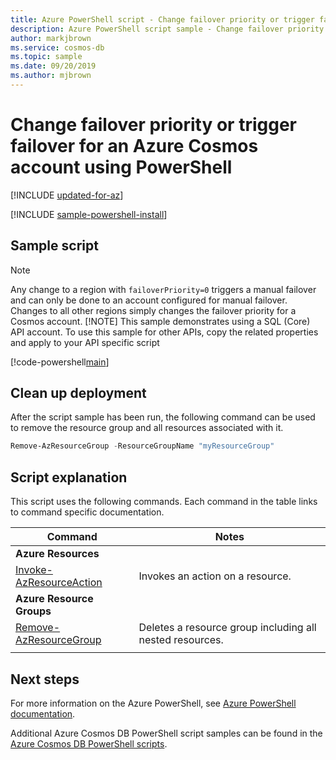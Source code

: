 ```yaml
---
title: Azure PowerShell script - Change failover priority or trigger failover for an Azure Cosmos account
description: Azure PowerShell script sample - Change failover priority or trigger failover for an Azure Cosmos account
author: markjbrown
ms.service: cosmos-db
ms.topic: sample
ms.date: 09/20/2019
ms.author: mjbrown
---
```


# Change failover priority or trigger failover for an Azure Cosmos account using PowerShell

[!INCLUDE [updated-for-az](../../../../../includes/updated-for-az.md)]

[!INCLUDE [sample-powershell-install](../../../../../includes/sample-powershell-install-no-ssh.md)]

## Sample script

> [!NOTE]
> Any change to a region with `failoverPriority=0` triggers a manual failover and can only be done to an account configured for manual failover. Changes to all other regions simply changes the failover priority for a Cosmos account.
> [!NOTE]
> This sample demonstrates using a SQL (Core) API account. To use this sample for other APIs, copy the related properties and apply to your API specific script

[!code-powershell[main](../../../../../powershell_scripts/cosmosdb/common/ps-account-failover-priority-update.ps1 "Update failover priority for an Azure Cosmos account or trigger a manual failover")]

## Clean up deployment

After the script sample has been run, the following command can be used to remove the resource group and all resources associated with it.

```powershell
Remove-AzResourceGroup -ResourceGroupName "myResourceGroup"
```

## Script explanation

This script uses the following commands. Each command in the table links to command specific documentation.

| Command | Notes |
|---|---|
|**Azure Resources**| |
| [Invoke-AzResourceAction](https://docs.microsoft.com/powershell/module/az.resources/invoke-azresourceaction) | Invokes an action on a resource. |
|**Azure Resource Groups**| |
| [Remove-AzResourceGroup](https://docs.microsoft.com/powershell/module/az.resources/remove-azresourcegroup) | Deletes a resource group including all nested resources. |
|||

## Next steps

For more information on the Azure PowerShell, see [Azure PowerShell documentation](https://docs.microsoft.com/powershell/).

Additional Azure Cosmos DB PowerShell script samples can be found in the [Azure Cosmos DB PowerShell scripts](../../../powershell-samples.md).
